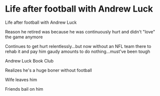 # Life after football with Andrew Luck

Life after football with Andrew Luck

Reason he retired was because he was continuously hurt and didn't "love" the game anymore

Continues to get hurt relentlessly...but now without an NFL team there to rehab it and pay him gaudy amounts to do nothing...must've been tough

Andrew Luck Book Club

Realizes he's a huge boner without football

Wife leaves him

Friends bail on him
